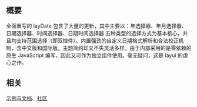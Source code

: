 
## 概要
全面重写的 layDate 包含了大量的更新，其中主要以：年选择器、年月选择器、日期选择器、时间选择器、日期时间选择器 五种类型的选择方式为基本核心，并且均支持范围选择（即双控件）。内置强劲的自定义日期格式解析和合法校正机制，含中文版和国际版，主题简约却又不失灵活多样。由于内部采用的是零依赖的原生 JavaScript 编写，因此又可作为独立组件使用。毫无疑问，这是 layui 的虔心之作。

## 相关
[示例与文档](http://www.layui.com/laydate/)、[社区](http://fly.layui.com)
